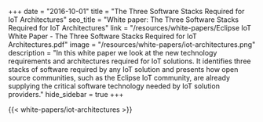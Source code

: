 +++
date = "2016-10-01"
title = "The Three Software Stacks Required for IoT Architectures"
seo_title = "White paper: The Three Software Stacks Required for IoT Architectures"
link = "/resources/white-papers/Eclipse IoT White Paper - The Three Software Stacks Required for IoT Architectures.pdf"
image = "/resources/white-papers/iot-architectures.png"
description = "In this white paper we look at the new technology requirements and architectures required for IoT solutions. It identifies three stacks of software required by any IoT solution and presents how open source communities, such as the Eclipse IoT community, are already supplying the critical software technology needed by IoT solution providers."
hide_sidebar = true
+++

{{< white-papers/iot-architectures >}}